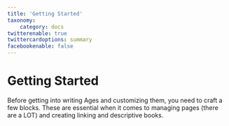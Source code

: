 ```yaml
---
title: 'Getting Started'
taxonomy:
    category: docs
twitterenable: true
twittercardoptions: summary
facebookenable: false
---
```


# Getting Started

Before getting into writing Ages and customizing them, you need to craft a few blocks. These are essential when it comes to managing pages (there are a LOT) and creating linking and descriptive books.